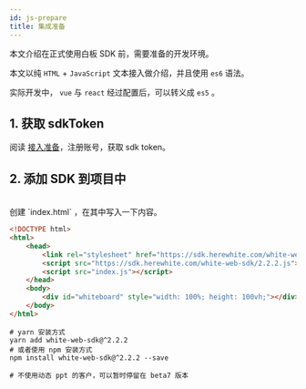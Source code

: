```yaml
---
id: js-prepare
title: 集成准备
---
```


本文介绍在正式使用白板 SDK 前，需要准备的开发环境。

本文以纯 `HTML` + `JavaScript` 文本接入做介绍，并且使用 `es6` 语法。

实际开发中， `vue` 与 `react` 经过配置后，可以转义成 `es5` 。

## 1. 获取 sdkToken

阅读 [接入准备](/blog/2019/05/02/first-step)，注册账号，获取 sdk token。

## 2. 添加 SDK 到项目中

<!--DOCUSAURUS_CODE_TABS-->
<!-- head 中 引入 js 文件-->
<br>
创建 `index.html` ，在其中写入一下内容。

```html
<!DOCTYPE html>
<html>
    <head>
        <link rel="stylesheet" href="https://sdk.herewhite.com/white-web-sdk/2.2.2.css">
        <script src="https://sdk.herewhite.com/white-web-sdk/2.2.2.js"></script>
        <script src="index.js"></script>
    </head>
    <body>
        <div id="whiteboard" style="width: 100%; height: 100vh;"></div>
    </body>
</html>
```
<!--包管理工具安装-->

```shell
# yarn 安装方式
yarn add white-web-sdk@^2.2.2
# 或者使用 npm 安装方式
npm install white-web-sdk@^2.2.2 --save

# 不使用动态 ppt 的客户，可以暂时停留在 beta7 版本
```

<!--END_DOCUSAURUS_CODE_TABS-->
